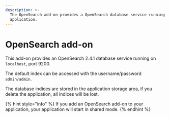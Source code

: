 ```yaml
---
description: >-
  The OpenSearch add-on provides a OpenSearch database service running in your
  application.
---
```


# OpenSearch add-on

This add-on provides an OpenSearch 2.4.1 database service running on `localhost`, port 9200.

The default index can be accessed with the username/password `admin/admin`.

The database indices are stored in the application storage area, if you delete the application, all indices will be lost.

{% hint style="info" %}
If you add an OpenSearch add-on to your application, your application will start in shared mode.
{% endhint %}
